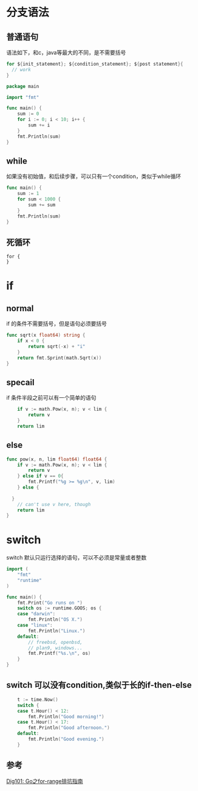 # 分支语法
## 普通语句
语法如下，和c，java等最大的不同，是不需要括号
```go
for ${init_statement}; ${condition_statement}; ${post statement}{
  // work
}
```

``` go
package main

import "fmt"

func main() {
	sum := 0
	for i := 0; i < 10; i++ {
		sum += i
	}
	fmt.Println(sum)
}


```
## while
如果没有初始值，和后续步骤，可以只有一个condition，类似于while循环
``` go
func main() {
	sum := 1
	for sum < 1000 {
		sum += sum
	}
	fmt.Println(sum)
}

```
## 死循环
```
for {
}
```
# if
## normal
if 的条件不需要括号，但是语句必须要括号
```go 
func sqrt(x float64) string {
	if x < 0 {
		return sqrt(-x) + "i"
	}
	return fmt.Sprint(math.Sqrt(x))
}
```
## specail
if 条件半段之前可以有一个简单的语句
```go
	if v := math.Pow(x, n); v < lim {
		return v
	}
	return lim
```
## else

```go
func pow(x, n, lim float64) float64 {
	if v := math.Pow(x, n); v < lim {
		return v
	} else if v == 0{
		fmt.Printf("%g >= %g\n", v, lim)
	} else {
  
  }
	// can't use v here, though
	return lim
}
```

# switch
switch 默认只运行选择的语句，可以不必须是常量或者整数
```go
import (
	"fmt"
	"runtime"
)

func main() {
	fmt.Print("Go runs on ")
	switch os := runtime.GOOS; os {
	case "darwin":
		fmt.Println("OS X.")
	case "linux":
		fmt.Println("Linux.")
	default:
		// freebsd, openbsd,
		// plan9, windows...
		fmt.Printf("%s.\n", os)
	}
}
```
## switch 可以没有condition,类似于长的if-then-else
``` go
	t := time.Now()
	switch {
	case t.Hour() < 12:
		fmt.Println("Good morning!")
	case t.Hour() < 17:
		fmt.Println("Good afternoon.")
	default:
		fmt.Println("Good evening.")
	}
```



## 参考
[Dig101: Go之for-range排坑指南](https://juejin.im/post/5e106be65188253a9e7ae3bf)
